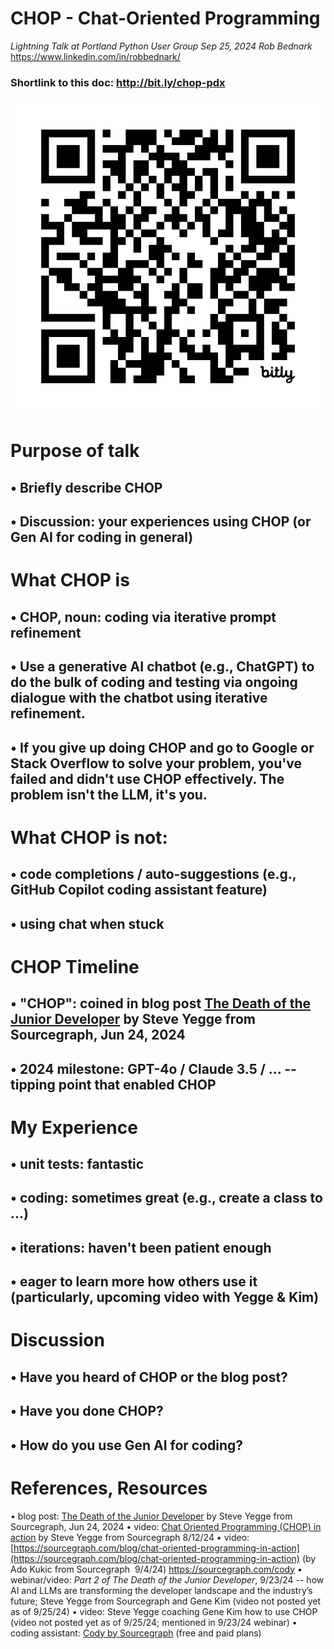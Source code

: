 # CHOP - Chat-Oriented Programming

*Lightning Talk at*
*Portland Python User Group*
*Sep 25, 2024*
*Rob Bednark*  
https://www.linkedin.com/in/robbednark/

### Shortlink to this doc: http://bit.ly/chop-pdx 
![image](images/bit.ly_chop-pdx.png)

# Purpose of talk
## • Briefly describe CHOP
## • Discussion: your experiences using CHOP (or Gen AI for coding in general)

# What CHOP is
## • CHOP, noun: coding via iterative prompt refinement
## • Use a generative AI chatbot (e.g., ChatGPT) to do the **bulk of coding and testing** via ongoing dialogue with the chatbot using **iterative refinement**.
## • If you give up doing CHOP and go to Google or Stack Overflow to solve your problem, you've failed and didn't use CHOP effectively.  The problem isn't the LLM, it's you.

# What CHOP is **not**:  
## • code completions / auto-suggestions  (e.g., GitHub Copilot coding assistant feature)
## • using chat when stuck

# CHOP Timeline
## • "CHOP": coined in blog post [The Death of the Junior Developer](https://sourcegraph.com/blog/the-death-of-the-junior-developer)  by Steve Yegge from Sourcegraph, Jun 24, 2024
## • 2024 milestone: GPT-4o / Claude 3.5 / ... -- tipping point that enabled CHOP

# My Experience
## • unit tests: fantastic
## • coding: sometimes great (e.g., create a class to ...)
## • iterations: haven't been patient enough
## • eager to learn more how others use it (particularly, upcoming video with Yegge & Kim)

# Discussion
## • Have you heard of CHOP or the blog post?
## • Have you done CHOP?
## • How do you use Gen AI for coding?

# References, Resources
• blog post: [The Death of the Junior Developer](https://sourcegraph.com/blog/the-death-of-the-junior-developer)  by Steve Yegge from Sourcegraph, Jun 24, 2024
• video: [Chat Oriented Programming (CHOP) in action](https://www.youtube.com/watch?v=CZGDhgcQL6I) by Steve Yegge from Sourcegraph 8/12/24
• video: [https://sourcegraph.com/blog/chat-oriented-programming-in-action](https://sourcegraph.com/blog/chat-oriented-programming-in-action) (by Ado Kukic from Sourcegraph  9/4/24)
https://sourcegraph.com/cody
• webinar/video: _Part 2 of The Death of the Junior Developer_, 9/23/24  -- how AI and LLMs are transforming the developer landscape and the industry’s future;  Steve Yegge from Sourcegraph and Gene Kim (video not posted yet as of 9/25/24)
• video: Steve Yegge coaching Gene Kim how to use CHOP (video not posted yet as of 9/25/24; mentioned in 9/23/24 webinar)
• coding assistant: [Cody by Sourcegraph](https://sourcegraph.com/cody) (free and paid plans)
